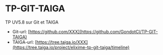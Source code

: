 # TP-GIT-TAIGA
TP UV5.8 sur Git et TAIGA

  * Git-url: [https://github.com/XXX](https://github.com/GondotCl/TP-GIT-TAIGA)
  * TAIGA-url: [https://tree.taiga.io/XXX](https://tree.taiga.io/project/elixime-tp-git-taiga/timeline)
